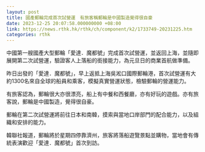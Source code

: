 ```yaml
---
layout: post
title: 國產郵輪完成首次試營運　有旅客稱郵輪是中國製造覺得很自豪
date: 2023-12-25 20:07:58.000000000 +08:00
link: https://news.rthk.hk/rthk/ch/component/k2/1733749-20231225.htm
categories: rthk
---
```


中國第一艘國產大型郵輪「愛達．魔都號」完成首次試營運，並返回上海，並隨即展開第二次試營運，驗證客人上落船的銜接能力，為元旦日的商業首航做準備。

昨日出發的「愛達．魔都號」，早上返抵上海吳淞口國際郵輪港，首次試營運有大約1300名來自全球的船員和乘客，模擬真實營運狀態，檢驗郵輪的營運能力。

有旅客認為，郵輪很大亦很漂亮，船上有中餐和西餐廳，亦有好玩的遊戲。亦有旅客說，郵輪是中國製造，覺得很自豪。

郵輪在第二次試營運將前往日本和南韓，摸索與當地口岸部門的配合能力，以及組織和安排的能力。

韓聯社報道，郵輪將於星期四停靠濟州，旅客將落船遊覽景點並購物，當地會有傳統表演歡迎「愛達．魔都號」首次到訪。
